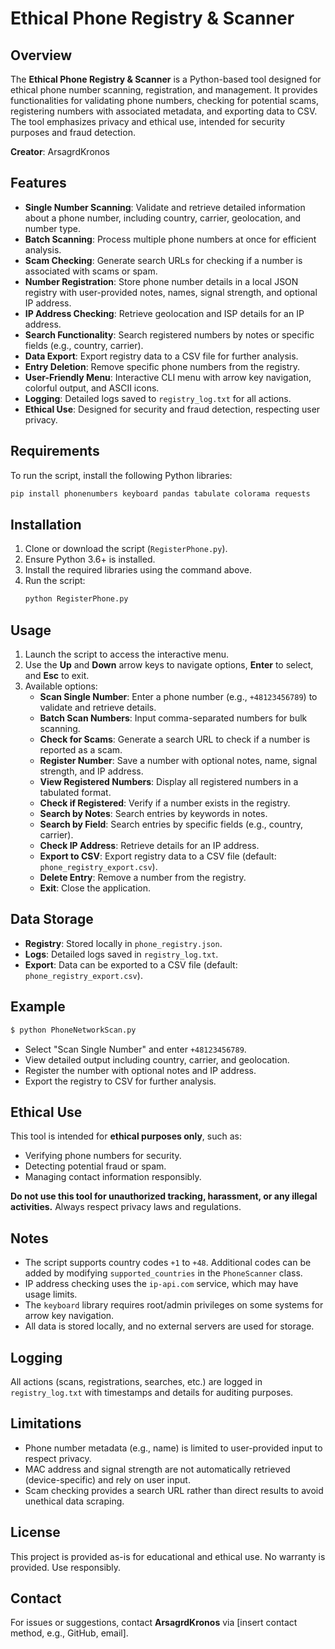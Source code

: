 # Ethical Phone Registry & Scanner

## Overview
The **Ethical Phone Registry & Scanner** is a Python-based tool designed for ethical phone number scanning, registration, and management. It provides functionalities for validating phone numbers, checking for potential scams, registering numbers with associated metadata, and exporting data to CSV. The tool emphasizes privacy and ethical use, intended for security purposes and fraud detection.

**Creator**: ArsagrdKronos

## Features
- **Single Number Scanning**: Validate and retrieve detailed information about a phone number, including country, carrier, geolocation, and number type.
- **Batch Scanning**: Process multiple phone numbers at once for efficient analysis.
- **Scam Checking**: Generate search URLs for checking if a number is associated with scams or spam.
- **Number Registration**: Store phone number details in a local JSON registry with user-provided notes, names, signal strength, and optional IP address.
- **IP Address Checking**: Retrieve geolocation and ISP details for an IP address.
- **Search Functionality**: Search registered numbers by notes or specific fields (e.g., country, carrier).
- **Data Export**: Export registry data to a CSV file for further analysis.
- **Entry Deletion**: Remove specific phone numbers from the registry.
- **User-Friendly Menu**: Interactive CLI menu with arrow key navigation, colorful output, and ASCII icons.
- **Logging**: Detailed logs saved to `registry_log.txt` for all actions.
- **Ethical Use**: Designed for security and fraud detection, respecting user privacy.

## Requirements
To run the script, install the following Python libraries:
```bash
pip install phonenumbers keyboard pandas tabulate colorama requests
```

## Installation
1. Clone or download the script (`RegisterPhone.py`).
2. Ensure Python 3.6+ is installed.
3. Install the required libraries using the command above.
4. Run the script:
   ```bash
   python RegisterPhone.py
   ```

## Usage
1. Launch the script to access the interactive menu.
2. Use the **Up** and **Down** arrow keys to navigate options, **Enter** to select, and **Esc** to exit.
3. Available options:
   - **Scan Single Number**: Enter a phone number (e.g., `+48123456789`) to validate and retrieve details.
   - **Batch Scan Numbers**: Input comma-separated numbers for bulk scanning.
   - **Check for Scams**: Generate a search URL to check if a number is reported as a scam.
   - **Register Number**: Save a number with optional notes, name, signal strength, and IP address.
   - **View Registered Numbers**: Display all registered numbers in a tabulated format.
   - **Check if Registered**: Verify if a number exists in the registry.
   - **Search by Notes**: Search entries by keywords in notes.
   - **Search by Field**: Search entries by specific fields (e.g., country, carrier).
   - **Check IP Address**: Retrieve details for an IP address.
   - **Export to CSV**: Export registry data to a CSV file (default: `phone_registry_export.csv`).
   - **Delete Entry**: Remove a number from the registry.
   - **Exit**: Close the application.

## Data Storage
- **Registry**: Stored locally in `phone_registry.json`.
- **Logs**: Detailed logs saved in `registry_log.txt`.
- **Export**: Data can be exported to a CSV file (default: `phone_registry_export.csv`).

## Example
```bash
$ python PhoneNetworkScan.py
```
- Select "Scan Single Number" and enter `+48123456789`.
- View detailed output including country, carrier, and geolocation.
- Register the number with optional notes and IP address.
- Export the registry to CSV for further analysis.

## Ethical Use
This tool is intended for **ethical purposes only**, such as:
- Verifying phone numbers for security.
- Detecting potential fraud or spam.
- Managing contact information responsibly.

**Do not use this tool for unauthorized tracking, harassment, or any illegal activities.** Always respect privacy laws and regulations.

## Notes
- The script supports country codes `+1` to `+48`. Additional codes can be added by modifying `supported_countries` in the `PhoneScanner` class.
- IP address checking uses the `ip-api.com` service, which may have usage limits.
- The `keyboard` library requires root/admin privileges on some systems for arrow key navigation.
- All data is stored locally, and no external servers are used for storage.

## Logging
All actions (scans, registrations, searches, etc.) are logged in `registry_log.txt` with timestamps and details for auditing purposes.

## Limitations
- Phone number metadata (e.g., name) is limited to user-provided input to respect privacy.
- MAC address and signal strength are not automatically retrieved (device-specific) and rely on user input.
- Scam checking provides a search URL rather than direct results to avoid unethical data scraping.

## License
This project is provided as-is for educational and ethical use. No warranty is provided. Use responsibly.

## Contact
For issues or suggestions, contact **ArsagrdKronos** via [insert contact method, e.g., GitHub, email].
